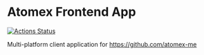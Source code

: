 # Atomex Frontend App

[![Actions Status](https://github.com/atomex-me/atomex.client.web/workflows/.NET%20Core%20CICD/badge.svg)](https://github.com/atomex-me/atomex.client.web/actions)

Multi-platform client application for https://github.com/atomex-me